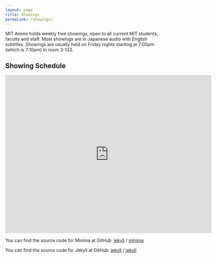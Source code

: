 ```yaml
---
layout: page
title: Showings
permalink: /showings/
---
```


MIT Anime holds weekly free showings, open to all current MIT students, faculty and staff. Most showings are in Japanese audio with English subtitles. Showings are usually held on Friday nights starting at 7:00pm (which is 7:10pm) in room 3-133.

<h2>Showing Schedule</h2>
<iframe src="https://www.google.com/calendar/b/0/embed?height=600&amp;wkst=1&amp;bgcolor=%23FFFFFF&amp;src=gfj6lqe4rbkejoq30fbiu6vnpg%40group.calendar.google.com&amp;color=%23A32929&amp;src=80ojt5isrqvh2fpsg8ive2cg30%40group.calendar.google.com&amp;color=%23A32929&amp;ctz=America%2FNew_York" style=" border-width:0 " width="650" height="500" frameborder="0" scrolling="no"></iframe>

You can find the source code for Minima at GitHub:
[jekyll][jekyll-organization] /
[minima](https://github.com/jekyll/minima)

You can find the source code for Jekyll at GitHub:
[jekyll][jekyll-organization] /
[jekyll](https://github.com/jekyll/jekyll)


[jekyll-organization]: https://github.com/jekyll
